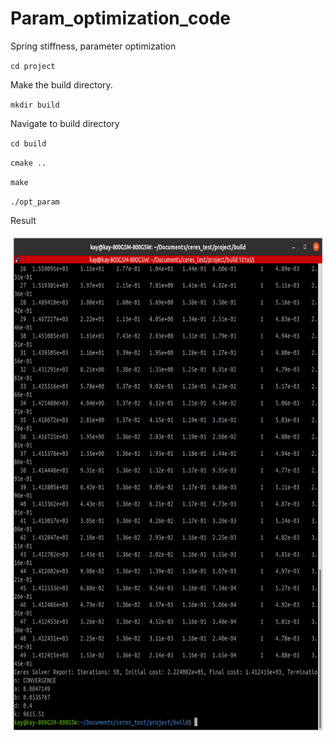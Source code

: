 # Param_optimization_code
Spring stiffness, parameter optimization

`cd project`

Make the build directory.

`mkdir build`

Navigate to build directory

`cd build`

`cmake ..`

`make`

`./opt_param`

Result

<img src = "project/opt_param.png" width="913" height="800"/>
